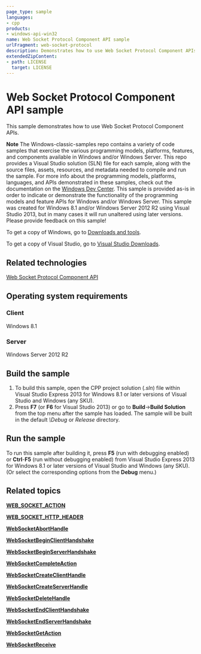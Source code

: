 ```yaml
---
page_type: sample
languages:
- cpp
products:
- windows-api-win32
name: Web Socket Protocol Component API sample
urlFragment: web-socket-protocol
description: Demonstrates how to use Web Socket Protocol Component APIs.
extendedZipContent:
- path: LICENSE
  target: LICENSE
---
```


# Web Socket Protocol Component API sample

This sample demonstrates how to use Web Socket Protocol Component APIs.

**Note**  The Windows-classic-samples repo contains a variety of code samples that exercise the various programming models, platforms, features, and components available in Windows and/or Windows Server. This repo provides a Visual Studio solution (SLN) file for each sample, along with the source files, assets, resources, and metadata needed to compile and run the sample. For more info about the programming models, platforms, languages, and APIs demonstrated in these samples, check out the documentation on the [Windows Dev Center](https://dev.windows.com). This sample is provided as-is in order to indicate or demonstrate the functionality of the programming models and feature APIs for Windows and/or Windows Server. This sample was created for Windows 8.1 and/or Windows Server 2012 R2 using Visual Studio 2013, but in many cases it will run unaltered using later versions. Please provide feedback on this sample!

To get a copy of Windows, go to [Downloads and tools](http://go.microsoft.com/fwlink/p/?linkid=301696).

To get a copy of Visual Studio, go to [Visual Studio Downloads](http://go.microsoft.com/fwlink/p/?linkid=301697).

## Related technologies

[Web Socket Protocol Component API](http://msdn.microsoft.com/en-us/library/windows/desktop/hh437448)

## Operating system requirements

### Client

Windows 8.1

### Server

Windows Server 2012 R2

## Build the sample

1. To build this sample, open the CPP project solution (*.sln*) file within Visual Studio Express 2013 for Windows 8.1 or later versions of Visual Studio and Windows (any SKU). 
1. Press **F7** (or **F6** for Visual Studio 2013) or go to **Build**-\>**Build Solution** from the top menu after the sample has loaded. The sample will be built in the default *\\Debug* or *Release* directory.

## Run the sample

To run this sample after building it, press **F5** (run with debugging enabled) or **Ctrl**-**F5** (run without debugging enabled) from Visual Studio Express 2013 for Windows 8.1 or later versions of Visual Studio and Windows (any SKU). (Or select the corresponding options from the **Debug** menu.)

## Related topics

[**WEB\_SOCKET\_ACTION**](http://msdn.microsoft.com/en-us/library/windows/desktop/hh449343)

[**WEB\_SOCKET\_HTTP\_HEADER**](http://msdn.microsoft.com/en-us/library/windows/desktop/hh449353)

[**WebSocketAbortHandle**](http://msdn.microsoft.com/en-us/library/windows/desktop/hh449315)

[**WebSocketBeginClientHandshake**](http://msdn.microsoft.com/en-us/library/windows/desktop/hh449318)

[**WebSocketBeginServerHandshake**](http://msdn.microsoft.com/en-us/library/windows/desktop/hh449321)

[**WebSocketCompleteAction**](http://msdn.microsoft.com/en-us/library/windows/desktop/hh449323)

[**WebSocketCreateClientHandle**](http://msdn.microsoft.com/en-us/library/windows/desktop/hh449325)

[**WebSocketCreateServerHandle**](http://msdn.microsoft.com/en-us/library/windows/desktop/hh449327)

[**WebSocketDeleteHandle**](http://msdn.microsoft.com/en-us/library/windows/desktop/hh449329)

[**WebSocketEndClientHandshake**](http://msdn.microsoft.com/en-us/library/windows/desktop/hh449331)

[**WebSocketEndServerHandshake**](http://msdn.microsoft.com/en-us/library/windows/desktop/hh449334)

[**WebSocketGetAction**](http://msdn.microsoft.com/en-us/library/windows/desktop/hh449336)

[**WebSocketReceive**](http://msdn.microsoft.com/en-us/library/windows/desktop/hh449338)